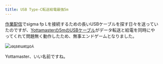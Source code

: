 ```yaml
---
title: USB Type-C転送給電最強5m
---
```

[作業配信](https://www.youtube.com/c/r7kamura)でsigma fp Lを接続するための長いUSBケーブルを探す日々を送っていたのですが、[Yottamasterの5mのUSBケーブル](https://www.amazon.co.jp/dp/B09Y1BY75P)がデータ転送と給電を同時にやってくれて問題無く動作したため、無事エンドゲームとなりました。

![](https://lh5.googleusercontent.com/w8ZUsUeAkNYZJnGGQpUDTi_wDEuWGwp7GyfmMPk5XYE7lvLZe3A-cvAApTHRqyv9cHKS1rcfQc1jDDE2vmyL9dLll7IMXZW-E-HpumZWr7up4bqapsVxdL7wW1339Y8MtHY_pQoAmIc-0z0CqyqKW9M "ɹǝʇsɐɯɐʇʇo⅄")

Yottamaster、いい名前ですね。
